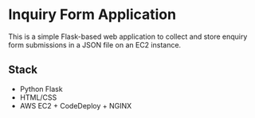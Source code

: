 # Inquiry Form Application

This is a simple Flask-based web application to collect and store enquiry form submissions in a JSON file on an EC2 instance.

## Stack
- Python Flask
- HTML/CSS
- AWS EC2 + CodeDeploy + NGINX
